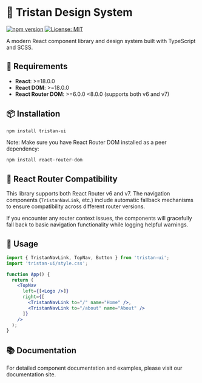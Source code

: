 # 🎨 Tristan Design System

[![npm version](https://badge.fury.io/js/tristan-ui.svg)](https://badge.fury.io/js/tristan-ui)
[![License: MIT](https://img.shields.io/badge/License-MIT-yellow.svg)](https://opensource.org/licenses/MIT)

A modern React component library and design system built with TypeScript and SCSS.

## 🚀 Requirements

- **React**: >=18.0.0
- **React DOM**: >=18.0.0  
- **React Router DOM**: >=6.0.0 <8.0.0 (supports both v6 and v7)

## 📦 Installation

```bash
npm install tristan-ui
```

Note: Make sure you have React Router DOM installed as a peer dependency:

```bash
npm install react-router-dom
```

## 🔄 React Router Compatibility

This library supports both React Router v6 and v7. The navigation components (`TristanNavLink`, etc.) include automatic fallback mechanisms to ensure compatibility across different router versions.

If you encounter any router context issues, the components will gracefully fall back to basic navigation functionality while logging helpful warnings.

## 🎯 Usage

```jsx
import { TristanNavLink, TopNav, Button } from 'tristan-ui';
import 'tristan-ui/style.css';

function App() {
  return (
    <TopNav
      left={[<Logo />]}
      right={[
        <TristanNavLink to="/" name="Home" />,
        <TristanNavLink to="/about" name="About" />
      ]}
    />
  );
}
```

## 📚 Documentation

For detailed component documentation and examples, please visit our documentation site.

